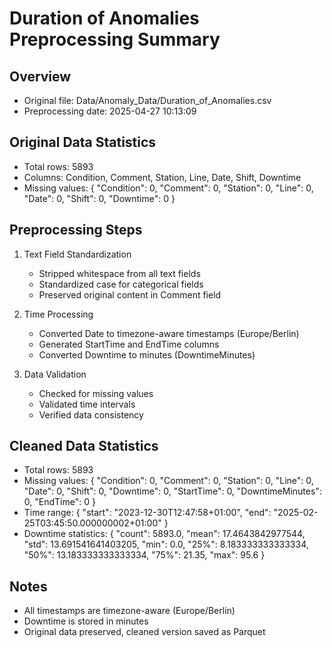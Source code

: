 # Duration of Anomalies Preprocessing Summary

## Overview
- Original file: Data/Anomaly_Data/Duration_of_Anomalies.csv
- Preprocessing date: 2025-04-27 10:13:09

## Original Data Statistics
- Total rows: 5893
- Columns: Condition, Comment, Station, Line, Date, Shift, Downtime
- Missing values: {
  "Condition": 0,
  "Comment": 0,
  "Station": 0,
  "Line": 0,
  "Date": 0,
  "Shift": 0,
  "Downtime": 0
}

## Preprocessing Steps
1. Text Field Standardization
   - Stripped whitespace from all text fields
   - Standardized case for categorical fields
   - Preserved original content in Comment field

2. Time Processing
   - Converted Date to timezone-aware timestamps (Europe/Berlin)
   - Generated StartTime and EndTime columns
   - Converted Downtime to minutes (DowntimeMinutes)

3. Data Validation
   - Checked for missing values
   - Validated time intervals
   - Verified data consistency

## Cleaned Data Statistics
- Total rows: 5893
- Missing values: {
  "Condition": 0,
  "Comment": 0,
  "Station": 0,
  "Line": 0,
  "Date": 0,
  "Shift": 0,
  "Downtime": 0,
  "StartTime": 0,
  "DowntimeMinutes": 0,
  "EndTime": 0
}
- Time range: {
  "start": "2023-12-30T12:47:58+01:00",
  "end": "2025-02-25T03:45:50.000000002+01:00"
}
- Downtime statistics: {
  "count": 5893.0,
  "mean": 17.4643842977544,
  "std": 13.691541641403205,
  "min": 0.0,
  "25%": 8.183333333333334,
  "50%": 13.183333333333334,
  "75%": 21.35,
  "max": 95.6
}

## Notes
- All timestamps are timezone-aware (Europe/Berlin)
- Downtime is stored in minutes
- Original data preserved, cleaned version saved as Parquet
